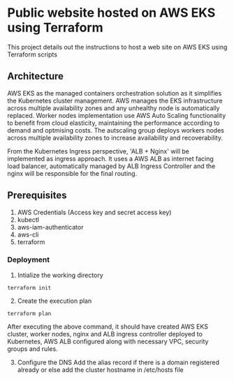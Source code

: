 # Public website hosted on AWS EKS using Terraform  
This project details out the instructions to host a web site on AWS EKS using Terraform scripts

## Architecture
AWS EKS as the managed containers orchestration solution as it simplifies the Kubernetes cluster management. AWS manages the EKS infrastructure across multiple availability zones and any unhealthy node is automatically replaced. Worker nodes implementation use AWS Auto Scaling functionality to benefit from cloud elasticity, maintaining the performance according to demand and optmising costs. The autscaling group deploys workers nodes across multiple availability zones to increase availability and recoverability.

From the Kubernetes Ingress perspective, 'ALB + Nginx' will be implemented as ingress approach. It uses a AWS ALB as internet facing load balancer, automatically managed by ALB Ingress Controller and the nginx will be responsible for the final routing.

## Prerequisites
1. AWS Credentials (Access key and secret access key)
2. kubectl
3. aws-iam-authenticator
4. aws-cli
5. terraform

### Deployment
1. Intialize the working directory
```
terraform init
```

2. Create the execution plan
```
terraform plan
```
After executing the above command, it should have created AWS EKS cluster, worker nodes, nginx and ALB ingress controller deployed to Kubernetes, AWS ALB configured along with necessary VPC, security groups and rules.

3. Configure the DNS
Add the alias record if there is a domain registered already or else add the cluster hostname in /etc/hosts file 